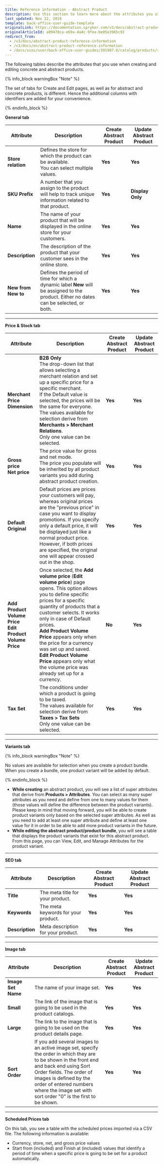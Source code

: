 ```yaml
---
title: Reference information - Abstract Product
description: Use this section to learn more about the attributes you use when creating or updating abstract products in the Back Office.
last_updated: Nov 22, 2019
template: back-office-user-guide-template
originalLink: https://documentation.spryker.com/v3/docs/abstract-product-reference-information
originalArticleId: a09478ca-e69a-4a4c-9fea-be05e3965c93
redirect_from:
  - /v3/docs/abstract-product-reference-information
  - /v3/docs/en/abstract-product-reference-information
  - /docs/scos/user/back-office-user-guides/201907.0/catalog/products/references/abstract-product-reference-information.html
---
```


The following tables describe the attributes that you use when creating and editing concrete and abstract products.

{% info_block warningBox "Note" %}

The set of tabs for Create and Edit pages, as well as for abstract and concrete products, is different. Hence the additional columns with identifiers are added for your convenience.

{% endinfo_block %}

**General tab**

| Attribute |Description | Create Abstract Product | Update Abstract Product |
| --- | --- | --- | --- |
|**Store relation**  | Defines the store for which the product can be available.<br>You can select multiple values. | **Yes** | **Yes** |
| **SKU Prefix** | A number that you assign to the product will help to track unique information related to that product. | **Yes** | **Display Only** |
| **Name** | The name of your product that will be displayed in the online store for your customers. | **Yes** |**Yes**  |
| **Description** | The description of the product that your customer sees in the online store. | **Yes** | **Yes** |
| **New from**<br>**New to**  | Defines the period of time for which a dynamic label **New** will be assigned to the product. Either no dates can be selected, or both. | **Yes** | **Yes** |

---
**Price & Stock tab**

| Attribute |Description | Create Abstract Product | Update Abstract Product |
| --- | --- | --- | --- |
|**Merchant Price Dimension**|**B2B Only**<br>The drop-down list that allows selecting a merchant relation and set up a specific price for a specific merchant.<br>If the Default value is selected, the prices will be the same for everyone.<br>The values available for selection derive from **Merchants > Merchant Relations**.<br>Only one value can be selected.|**Yes**|**Yes**|
| **Gross price**<br>**Net price** | The price value for gross and net mode.<br>The price you populate will be inherited by all product variants you add during abstract product creation.| **Yes** | **Yes** |
|**Default**<br>**Original**|Default prices are prices your customers will pay, whereas original prices are the "previous price" in case you want to display promotions. If you specify only a default price, it will be displayed just like a normal product price. However, if both prices are specified, the original one will appear crossed out in the shop.|**Yes**|**Yes**|
|**Add Product Volume Price**<br>**Edit Product Volume Price**|Once selected, the **Add volume price** (**Edit volume price**) page opens. This option allows you to define specific prices for a specific quantity of products that a customer selects. It works only in case of Default prices.<br>**Add Product Volume Price** appears only when the price for a currency was set up and saved.<br>**Edit Product Volume Price** appears only what the volume price was already set up for a currency.|**No**|**Yes**|
|**Tax Set**|The conditions under which a product is going to be taxed.<br>The values available for selection derive from **Taxes > Tax Sets**<br>Only one value can be selected.|**Yes**|**Yes**|

---
**Variants tab**

{% info_block warningBox "Note" %}

No values are available for selection when you create a product bundle. When you create a bundle, one product variant will be added by default.

{% endinfo_block %}

* **While creating** an abstract product, you will see a list of super attributes that derive from **Products > Attributes**. You can select as many super attributes as you need and define from one to many values for them (those values will define the difference between the product variants). Please keep in mind that moving forward, you will be able to create product variants only based on the selected super attributes. As well as you need to add at least one super attribute and define at least one value for it in order to be able to add more product variants in the future.
* **While editing the abstract product/product bundle**, you will see a table that displays the product variants that exist for this abstract product. From this page, you can View, Edit, and Manage Attributes for the product variant.
---

**SEO tab**

| Attribute |Description | Create Abstract Product | Update Abstract Product |
| --- | --- | --- | --- |
|**Title**|The meta title for your product.|**Yes**|**Yes**|
|**Keywords**|The meta keywords for your product.|**Yes**|**Yes**|
|**Description**|Meta description for your product.|**Yes**|**Yes**|

---

**Image tab**

| Attribute |Description | Create Abstract Product | Update Abstract Product |
| --- | --- | --- | --- |
|**Image Set Name**|The name of your image set.|**Yes**|**Yes**|
|**Small**|The link of the image that is going to be used in the product catalogs.|**Yes**|**Yes**|
|**Large**|The link to the image that is going to be used on the product details page.|**Yes**|**Yes**|
|**Sort Order**|If you add several images to an active image set, specify the order in which they are to be shown in the front end and back end using Sort Order fields. The order of images is defined by the order of entered numbers where the image set with sort order "0" is the first to be shown.|**Yes**|**Yes**|

---
**Scheduled Prices tab**

On this tab, you see a table with the scheduled prices imported via a CSV file. The following information is available:
* Currency, store, net, and gross price values
* Start from (included) and Finish at (included) values that identify a period of time when a specific price is going to be set for a product automatically.

